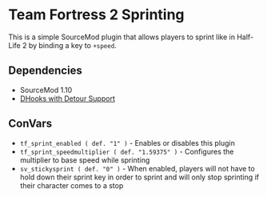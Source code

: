 # Team Fortress 2 Sprinting
This is a simple SourceMod plugin that allows players to sprint like in Half-Life 2 by binding a key to `+speed`.

## Dependencies
* SourceMod 1.10
* [DHooks with Detour Support](https://forums.alliedmods.net/showpost.php?p=2588686&postcount=589)

## ConVars
* `tf_sprint_enabled ( def. "1" )` - Enables or disables this plugin
* `tf_sprint_speedmultiplier ( def. "1.59375" )` - Configures the multiplier to base speed while sprinting
* `sv_stickysprint ( def. "0" )` - When enabled, players will not have to hold down their sprint key in order to sprint and will only stop sprinting if their character comes to a stop
